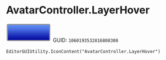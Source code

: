 # AvatarController.LayerHover
![](/img/AvatarController.LayerHover.png)
GUID: `1060193532816808308`
```
EditorGUIUtility.IconContent("AvatarController.LayerHover")
```
